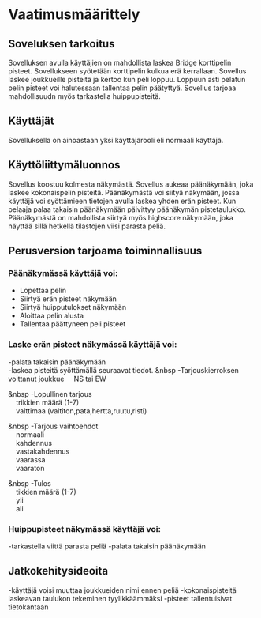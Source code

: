 # Vaatimusmäärittely

## Soveluksen tarkoitus

Sovelluksen avulla käyttäjien on mahdollista laskea Bridge korttipelin pisteet. Sovellukseen syötetään korttipelin kulkua erä kerrallaan. Sovellus laskee joukkueille pisteitä ja kertoo kun peli loppuu. Loppuun asti pelatun pelin pisteet voi halutessaan tallentaa pelin päätyttyä. Sovellus tarjoaa mahdollisuudn myös tarkastella huippupisteitä.

## Käyttäjät

Sovelluksella on ainoastaan yksi käyttäjärooli eli normaali käyttäjä. 

## Käyttöliittymäluonnos

Sovellus koostuu kolmesta näkymästä. Sovellus aukeaa päänäkymään, joka laskee kokonaispelin pisteitä. Päänäkymästä voi siityä näkymään, jossa käyttäjä voi syöttämieen tietojen avulla laskea yhden erän pisteet. Kun pelaaja palaa takaisin päänäkymään päivittyy päänäkymän pistetaulukko. Päänäkymästä on mahdollista siirtyä myös highscore näkymään, joka näyttää sillä hetkellä tilastojen viisi parasta peliä.  



## Perusversion tarjoama toiminnallisuus

### Päänäkymässä käyttäjä voi:
- Lopettaa pelin
- Siirtyä erän pisteet näkymään
- Siirtyä huipputulokset näkymään 
- Aloittaa pelin alusta
- Tallentaa päättyneen peli pisteet

### Laske erän pisteet näkymässä käyttäjä voi:
-palata takaisin päänäkymään   
-laskea pisteitä syöttämällä seuraavat tiedot.
&nbsp -Tarjouskierroksen voittanut joukkue
&nbsp;&nbsp;&nbsp; NS tai EW

&nbsp -Lopullinen tarjous  
  &nbsp;&nbsp;&nbsp; trikkien määrä (1-7)  
  &nbsp;&nbsp;&nbsp; valttimaa (valtiton,pata,hertta,ruutu,risti)  
  
&nbsp -Tarjous vaihtoehdot  
  &nbsp;&nbsp;&nbsp; normaali  
  &nbsp;&nbsp;&nbsp; kahdennus  
  &nbsp;&nbsp;&nbsp; vastakahdennus  
  &nbsp;&nbsp;&nbsp; vaarassa  
  &nbsp;&nbsp;&nbsp; vaaraton  
  
&nbsp -Tulos   
  &nbsp;&nbsp;&nbsp; tikkien määrä (1-7)  
  &nbsp;&nbsp;&nbsp; yli  
  &nbsp;&nbsp;&nbsp; ali  
  
  
### Huippupisteet näkymässä käyttäjä voi: 
-tarkastella viittä parasta peliä
-palata takaisin päänäkymään


## Jatkokehitysideoita

-käyttäjä voisi muuttaa joukkueiden nimi ennen peliä
-kokonaispisteitä laskeavan taulukon tekeminen tyylikkäämmäksi
-pisteet tallentuisivat tietokantaan 
